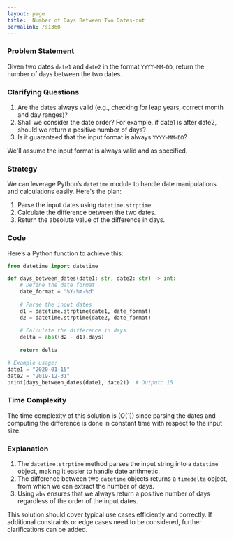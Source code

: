 ```yaml
---
layout: page
title:  Number of Days Between Two Dates-out
permalink: /s1360
---
```


### Problem Statement
Given two dates `date1` and `date2` in the format `YYYY-MM-DD`, return the number of days between the two dates. 

### Clarifying Questions
1. Are the dates always valid (e.g., checking for leap years, correct month and day ranges)?
2. Shall we consider the date order? For example, if date1 is after date2, should we return a positive number of days?
3. Is it guaranteed that the input format is always `YYYY-MM-DD`?

We'll assume the input format is always valid and as specified.

### Strategy
We can leverage Python’s `datetime` module to handle date manipulations and calculations easily. Here's the plan:
1. Parse the input dates using `datetime.strptime`.
2. Calculate the difference between the two dates.
3. Return the absolute value of the difference in days.

### Code
Here’s a Python function to achieve this:

```python
from datetime import datetime

def days_between_dates(date1: str, date2: str) -> int:
    # Define the date format
    date_format = "%Y-%m-%d"
    
    # Parse the input dates
    d1 = datetime.strptime(date1, date_format)
    d2 = datetime.strptime(date2, date_format)
    
    # Calculate the difference in days
    delta = abs((d2 - d1).days)
    
    return delta

# Example usage:
date1 = "2020-01-15"
date2 = "2019-12-31"
print(days_between_dates(date1, date2))  # Output: 15
```
### Time Complexity
The time complexity of this solution is \(O(1)\) since parsing the dates and computing the difference is done in constant time with respect to the input size.

### Explanation
1. The `datetime.strptime` method parses the input string into a `datetime` object, making it easier to handle date arithmetic.
2. The difference between two `datetime` objects returns a `timedelta` object, from which we can extract the number of days.
3. Using `abs` ensures that we always return a positive number of days regardless of the order of the input dates.

This solution should cover typical use cases efficiently and correctly. If additional constraints or edge cases need to be considered, further clarifications can be added.